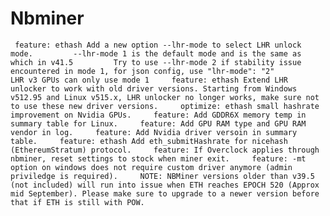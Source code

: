 # Nbminer
     feature: ethash Add a new option --lhr-mode to select LHR unlock mode.         --lhr-mode 1 is the default mode and is the same as which in v41.5         Try to use --lhr-mode 2 if stability issue encountered in mode 1, for json config, use "lhr-mode": "2"         LHR v3 GPUs can only use mode 1     feature: ethash Extend LHR unlocker to work with old driver versions. Starting from Windows v512.95 and Linux v515.x, LHR unlocker no longer works, make sure not to use these new driver versions.     optimize: ethash small hashrate improvement on Nvidia GPUs.     feature: Add GDDR6X memory temp in summary table for Linux.     feature: Add GPU RAM type and GPU RAM vendor in log.     feature: Add Nvidia driver versoin in summary table.     feature: ethash Add eth_submitHashrate for nicehash (EthereumStratum) protocol.     feature: If Overclock applies through nbminer, reset settings to stock when miner exit.     feature: -mt option on windows does not require custom driver anymore (admin priviledge is required).     NOTE: NBMiner versions older than v39.5 (not included) will run into issue when ETH reaches EPOCH 520 (Approx mid September). Please make sure to upgrade to a newer version before that if ETH is still with POW.
